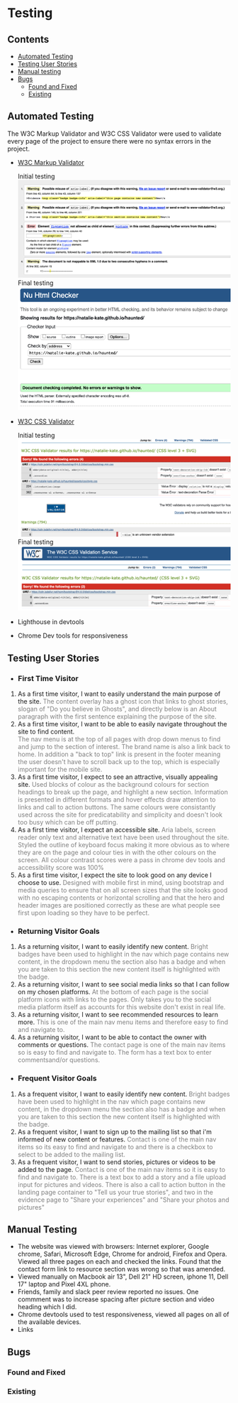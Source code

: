 # Testing

## Contents 
   - [Automated Testing](#automated-testing)
   - [Testing User Stories](#testing-user-stories)
   - [Manual testing](#manual-testing)
   - [Bugs](#bugs)
      * [Found and Fixed](#found-and-fixed)
      * [Existing](#existing)


## Automated Testing

The W3C Markup Validator and W3C CSS Validator were used to validate every page of the project to ensure there were no syntax errors in the project.

-   [W3C Markup Validator](https://jigsaw.w3.org/css-validator/#validate_by_input) 

    Initial testing
    ![Initial html test](readmeimages/initial-html-test.png)
    Final testing
    ![Final html text](readmeimages/final-html-test.png)
-   [W3C CSS Validator](https://jigsaw.w3.org/css-validator/#validate_by_input) 
    
    Initial testing
    ![Initial css test](readmeimages/initial-css-test.png)
    Final testing
    ![Final css text](readmeimages/final-css-test.png)
-   Lighthouse in devtools

-   Chrome Dev tools for responsiveness


## Testing User Stories 

- ### First Time Visitor 

 1. As a first time visitor, I want to easily understand the main purpose of the site. 
   <span style="color: grey;">The content overlay has a ghost icon that links to ghost stories, slogan of "Do you
    believe in Ghosts", and directly below is an About paragraph with the first sentence 
    explaining the purpose of the site.</span>
 2. As a first time visitor, I want to be able to easily navigate throughout the site to find content.<br>
   <span style="color: grey;">The nav menu is at the top of all pages with drop down menus to find and jump to the section of 
   interest. The brand name is also a link back to home.
   In addition a "back to top" link is present in the footer meaning the user doesn't have to scroll back up to 
   the top, which is especially important for the mobile site.</span>
3. As a first time visitor, I expect to see an attractive, visually appealing site.
    <span style="color: grey;">Used blocks of colour as the background colours for section headings to break up the page,
    and highlight a new section. Information is presented in different formats and hover effects draw attention to links 
    and call to action buttons. The same colours were consistantly used across the site for predicatability and simplicity 
    and doesn't look too busy which can be off putting.</span>
4. As a first time visitor, I expect an accessible site.
   <span style="color: grey;">Aria labels, screen reader only text and alternative text have been used throughout the site. 
   Styled the outline of keyboard focus making it more obvious as to where they are on the page and colour ties in with the 
   other colours on the screen. All colour contrast scores were a pass in chrome dev tools and accessibility score was 100%</span>
5. As a first time visitor, I expect the site to look good on any device I choose to use.
   <span style="color: grey;">Designed with mobile first in mind, using bootstrap and media queries to ensure that on all screen 
   sizes that the site looks good with no escaping contents or horizontal scrolling and that the hero and header images are positioned 
   correctly as these are what people see first upon loading so they have to be perfect.</span>


- ### Returning Visitor Goals

1. As a returning visitor, I want to easily identify new content.
   <span style="color: grey;">Bright badges have been used to highlight in the nav which page contains new 
   content, in the dropdown menu the section also has a badge and when you are taken to this section the new content
    itself is highlighted with the badge.</span>
2. As a returning visitor, I want to see social media links so that I can follow on my chosen platforms.
    <span style="color: grey;">At the bottom of each page is the social platform icons with links to the pages. Only 
    takes you to the social media platform itself as accounts for this website don't exist in real life.</span>
3. As a returning visitor, I want to see recommended resources to learn more.
    <span style="color: grey;">This is one of the main nav menu items and therefore easy to find and navigate to.</span>
4. As a returning visitor, I want to be able to contact the owner with comments or questions.
    <span style="color: grey;">The contact page is one of the main nav items so is easy to find and navigate to. The 
    form has a text box to enter commentsand/or questions.</span>

- ### Frequent Visitor Goals

1. As a frequent visitor, I want to easily identify new content.
    <span style="color: grey;">Bright badges have been used to highlight in the nav which page contains new 
   content, in the dropdown menu the section also has a badge and when you are taken to this section the new content
    itself is highlighted with the badge. </span>
2. As a frequent visitor, I want to sign up to the mailing list so that i'm informed of new content or features.
    <span style="color: grey;">Contact is one of the main nav items so its easy to find and navigate to and there is a 
    checkbox to select to be added to the mailing list.</span>
3. As a frequent visitor, I want to send stories, pictures or videos to be added to the page. 
    <span style="color: grey;">Contact is one of the main nav items so it is easy to find and navigate to. There is a 
    text box to add a story and a file upload input for pictures and videos. There is also a call to action button in the 
    landing page container to "Tell us your true stories", and two in the evidence page to "Share your experiences" and 
    "Share your photos and pictures"</span>

   

## Manual Testing

-   The website was viewed with browsers: Internet explorer, Google chrome, Safari, Microsoft Edge, Chrome for 
    android, Firefox and Opera. Viewed all three pages on each and checked the links. Found that the contact form 
    link to resource section was wrong so that was amended.
-   Viewed manually on Macbook air 13", Dell 21" HD screen, iphone 11, Dell 17" laptop and Pixel 4XL phone.
-   Friends, family and slack peer review reported no issues. One commment was to increase spacing after 
    picture section and video heading which I did. 
-   Chrome devtools used to test responsiveness, viewed all pages on all of the available devices.
-   Links 

## Bugs

   ### Found and Fixed

   ### Existing